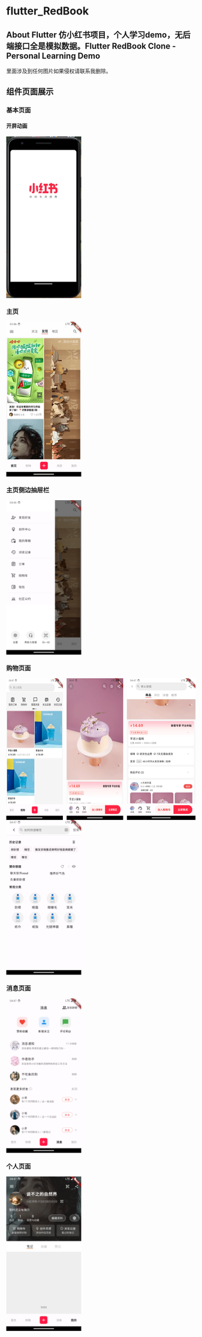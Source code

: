 # flutter_RedBook


## About Flutter 仿小红书项目，个人学习demo，无后端接口全是模拟数据。Flutter RedBook Clone - Personal Learning Demo

 里面涉及到任何图片如果侵权请联系我删除。





## 组件页面展示

### 基本页面

#### 开屏动画
<div style="display: flex;">
 
 <img src="https://raw.githubusercontent.com/MrNocLb/flutter_RedBook/2a73eb32dcdd20fad7e76232073925ee36c3654d/imgs/0.png" alt="Image 0"  width="200">

</div>

###
###
###  主页
<div style="display: flex;">
 
 <img src="https://raw.githubusercontent.com/MrNocLb/flutter_RedBook/2a73eb32dcdd20fad7e76232073925ee36c3654d/imgs/1.png" alt="Image 10"  width="200">

</div>

### 主页侧边抽屉栏
<div style="display: flex;">
 
 <img src="https://raw.githubusercontent.com/MrNocLb/flutter_RedBook/2a73eb32dcdd20fad7e76232073925ee36c3654d/imgs/2.png" alt="Image 10"  width="200">

</div>

### 购物页面
<div style="display: flex;">
  <img src="https://raw.githubusercontent.com/MrNocLb/flutter_RedBook/2a73eb32dcdd20fad7e76232073925ee36c3654d/imgs/4.png" alt="Image 1"  style="margin-right: 10px;"width="200">
  
  <img src="https://raw.githubusercontent.com/MrNocLb/flutter_RedBook/2a73eb32dcdd20fad7e76232073925ee36c3654d/imgs/3.png" alt="Image 2" width="200" style="margin-right: 10px;">
  <img src="https://raw.githubusercontent.com/MrNocLb/flutter_RedBook/2a73eb32dcdd20fad7e76232073925ee36c3654d/imgs/5.png" alt="Image 3" width="200">

</div>
<div style="display: flex;">
 
 <img src="https://raw.githubusercontent.com/MrNocLb/flutter_RedBook/2a73eb32dcdd20fad7e76232073925ee36c3654d/imgs/51.png" alt="Image 10"  width="200">

</div>

### 消息页面
<div style="display: flex;">
 
 <img src="https://raw.githubusercontent.com/MrNocLb/flutter_RedBook/2a73eb32dcdd20fad7e76232073925ee36c3654d/imgs/6.png" alt="Image 10"  width="200">

</div>

###
### 个人页面
<div style="display: flex;">
 
 <img src="https://raw.githubusercontent.com/MrNocLb/flutter_RedBook/2a73eb32dcdd20fad7e76232073925ee36c3654d/imgs/7.png" alt="Image 10"  width="200">

</div>



